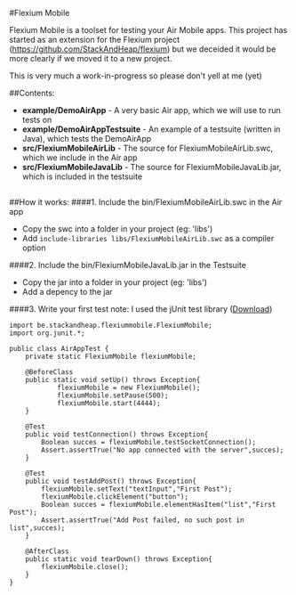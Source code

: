 #Flexium Mobile

Flexium Mobile is a toolset for testing your Air Mobile apps.
This project has started as an extension for the Flexium project (https://github.com/StackAndHeap/flexium)
but we deceided it would be more clearly if we moved it to a new project.

This is very much a work-in-progress so please don't yell at me (yet)

##Contents:
* **example/DemoAirApp** - A very basic Air app, which we will use to run tests on	
* **example/DemoAirAppTestsuite** - An example of a testsuite (written in Java), which tests the DemoAirApp 
* **src/FlexiumMobileAirLib** - The source for FlexiumMobileAirLib.swc, which we include in the Air app
* **src/FlexiumMobileJavaLib** - The source for FlexiumMobileJavaLib.jar, which is included in the testsuite

## 
##How it works:
####1. Include the bin/FlexiumMobileAirLib.swc in the Air app
* Copy the swc into a folder in your project (eg: 'libs') 
* Add `include-libraries libs/FlexiumMobileAirLib.swc` as a compiler option

####2. Include the bin/FlexiumMobileJavaLib.jar in the Testsuite
* Copy the jar into a folder in your project (eg: 'libs')
* Add a depency to the jar 

####3. Write your first test
note: I used the jUnit test library ([Download](https://github.com/junit-team/junit/wiki/Download-and-Install))
```
import be.stackandheap.flexiummobile.FlexiumMobile;
import org.junit.*;

public class AirAppTest {
    private static FlexiumMobile flexiumMobile;

    @BeforeClass
    public static void setUp() throws Exception{
            flexiumMobile = new FlexiumMobile();
            flexiumMobile.setPause(500);
            flexiumMobile.start(4444);
    }

    @Test
    public void testConnection() throws Exception{
        Boolean succes = flexiumMobile.testSocketConnection();
        Assert.assertTrue("No app connected with the server",succes);
    }
    
    @Test
    public void testAddPost() throws Exception{
        flexiumMobile.setText("textInput","First Post");
        flexiumMobile.clickElement("button");
        Boolean succes = flexiumMobile.elementHasItem("list","First Post");
        Assert.assertTrue("Add Post failed, no such post in list",succes);
    }

    @AfterClass
    public static void tearDown() throws Exception{
        flexiumMobile.close();
    }
}
```
